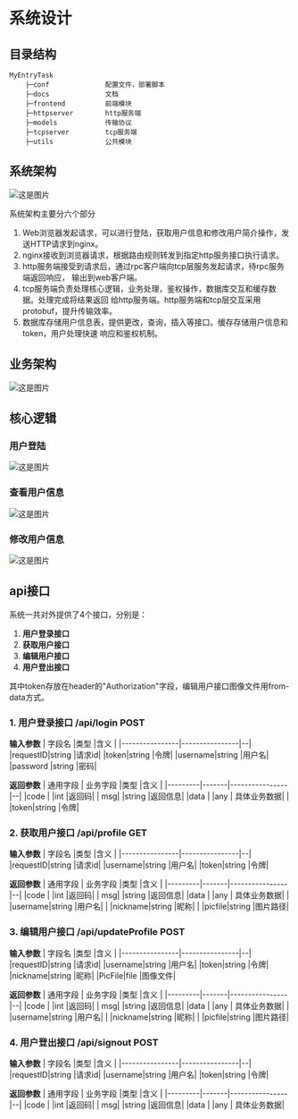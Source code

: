 # 系统设计

## 目录结构
```
MyEntryTask
    ├─conf              配置文件，部署脚本   
    ├─docs              文档          
    ├─frontend          前端模块
    ├─httpserver        http服务端
    ├─models            传输协议
    ├─tcpserver         tcp服务端
    ├─utils             公共模块
```
## 系统架构
![这是图片](/img/系统架构.png "系统架构")

系统架构主要分六个部分
1. Web浏览器发起请求，可以进行登陆，获取用户信息和修改用户简介操作，发送HTTP请求到nginx。
2. nginx接收到浏览器请求，根据路由规则转发到指定http服务接口执行请求。
3. http服务端接受到请求后，通过rpc客户端向tcp层服务发起请求，待rpc服务端返回响应，
输出到web客户端。
4. tcp服务端负责处理核心逻辑，业务处理，鉴权操作，数据库交互和缓存数据。处理完成将结果返回
给http服务端。http服务端和tcp层交互采用protobuf，提升传输效率。
5. 数据库存储用户信息表，提供更改，查询，插入等接口。缓存存储用户信息和token，用户处理快速
响应和鉴权机制。

## 业务架构
![这是图片](/img/业务架构.png "业务架构")

## 核心逻辑
### 用户登陆
![这是图片](./img/登陆.png "用户登录")

### 查看用户信息
![这是图片](./img/获取用户信息.png "查看用户信息")

### 修改用户信息
![这是图片](./img/修改用户信息.png "修改用户信息")

## api接口
系统一共对外提供了4个接口，分别是：
1. **用户登录接口**
2. **获取用户接口**
3. **编辑用户接口**
4. **用户登出接口**

其中token存放在header的"Authorization"字段，编辑用户接口图像文件用from-data方式。

### 1. 用户登录接口 /api/login POST
**输入参数**
|    字段名   |类型             |含义 |
|----------------|----------------|--|
|requestID|string           |请求id|
|token|string           |令牌|
|username|string           |用户名|
|password    |string        |密码|

**返回参数**
|   通用字段 | 业务字段  |类型      |含义 |
|---------|-------|----------------|--|
|code | |int           |返回码|
| msg| |string           |返回信息|
|data | |any          | 具体业务数据|
| |token|string           |令牌|

### 2. 获取用户接口 /api/profile GET
**输入参数**
|    字段名   |类型             |含义 |
|----------------|----------------|--|
|requestID|string           |请求id|
|username|string           |用户名|
|token|string           |令牌|

**返回参数**
|   通用字段 | 业务字段  |类型      |含义 |
|---------|-------|----------------|--|
|code | |int           |返回码|
| msg| |string           |返回信息|
|data | |any          | 具体业务数据|
| |username|string           |用户名|
| |nickname|string           |昵称|
| |picfile|string           |图片路径|

### 3. 编辑用户接口 /api/updateProfile POST
**输入参数**
|    字段名   |类型             |含义 |
|----------------|----------------|--|
|requestID|string           |请求id|
|username|string           |用户名|
|token|string           |令牌|
|nickname|string           |昵称|
|PicFile|file           |图像文件|

**返回参数**
|   通用字段 | 业务字段  |类型      |含义 |
|---------|-------|----------------|--|
|code | |int           |返回码|
| msg| |string           |返回信息|
|data | |any          | 具体业务数据|
| |username|string           |用户名|
| |nickname|string           |昵称|
| |picfile|string           |图片路径|

### 4. 用户登出接口 /api/signout POST
**输入参数**
|    字段名   |类型             |含义 |
|----------------|----------------|--|
|requestID|string           |请求id|
|username|string           |用户名|
|token|string           |令牌|

**返回参数**
|   通用字段 | 业务字段  |类型      |含义 |
|---------|-------|----------------|--|
|code | |int           |返回码|
| msg| |string           |返回信息|
|data | |any          | 具体业务数据|